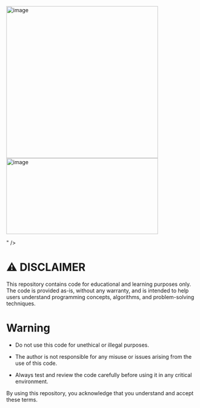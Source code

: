  <img width="400" alt="image" src="https://github.com/user-attachments/assets/b1941994-9af2-4e1f-bdce-fa71a6458d7c" /> <img width="400" height="200" alt="image" src="https://github.com/user-attachments/assets/344d85bc-b61e-476e-aec7-7c0cac6077aa" />

" />


# ⚠️ DISCLAIMER
This repository contains code for educational and learning purposes only. The code is provided as-is, without any warranty, and is intended to help users understand programming concepts, algorithms, and problem-solving techniques.
# Warning 
 - Do not use this code for unethical or illegal purposes.

 - The author is not responsible for any misuse or issues arising from the use of this code.

 - Always test and review the code carefully before using it in any critical environment.

By using this repository, you acknowledge that you understand and accept these terms.
